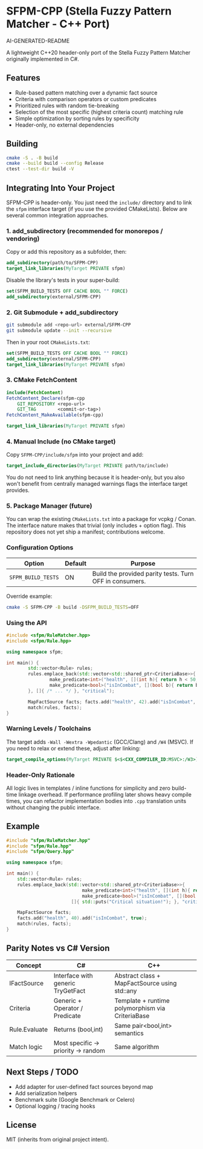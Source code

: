 # SFPM-CPP (Stella Fuzzy Pattern Matcher - C++ Port)

AI-GENERATED-README

A lightweight C++20 header-only port of the Stella Fuzzy Pattern Matcher originally implemented in C#.

## Features

- Rule-based pattern matching over a dynamic fact source
- Criteria with comparison operators or custom predicates
- Prioritized rules with random tie-breaking
- Selection of the most specific (highest criteria count) matching rule
- Simple optimization by sorting rules by specificity
- Header-only, no external dependencies

## Building

```bash
cmake -S . -B build
cmake --build build --config Release
ctest --test-dir build -V
```

## Integrating Into Your Project

SFPM-CPP is header-only. You just need the `include/` directory and to link the `sfpm` interface target (if you use the provided CMakeLists). Below are several common integration approaches.

### 1. add_subdirectory (recommended for monorepos / vendoring)

Copy or add this repository as a subfolder, then:

```cmake
add_subdirectory(path/to/SFPM-CPP)
target_link_libraries(MyTarget PRIVATE sfpm)
```

Disable the library's tests in your super-build:

```cmake
set(SFPM_BUILD_TESTS OFF CACHE BOOL "" FORCE)
add_subdirectory(external/SFPM-CPP)
```

### 2. Git Submodule + add_subdirectory

```bash
git submodule add <repo-url> external/SFPM-CPP
git submodule update --init --recursive
```
Then in your root `CMakeLists.txt`:

```cmake
set(SFPM_BUILD_TESTS OFF CACHE BOOL "" FORCE)
add_subdirectory(external/SFPM-CPP)
target_link_libraries(MyTarget PRIVATE sfpm)
```

### 3. CMake FetchContent

```cmake
include(FetchContent)
FetchContent_Declare(sfpm-cpp
    GIT_REPOSITORY <repo-url>
    GIT_TAG        <commit-or-tag>)
FetchContent_MakeAvailable(sfpm-cpp)

target_link_libraries(MyTarget PRIVATE sfpm)
```

### 4. Manual Include (no CMake target)

Copy `SFPM-CPP/include/sfpm` into your project and add:

```cmake
target_include_directories(MyTarget PRIVATE path/to/include)
```
You do not need to link anything because it is header-only, but you also won't benefit from centrally managed warnings flags the interface target provides.

### 5. Package Manager (future)

You can wrap the existing `CMakeLists.txt` into a package for vcpkg / Conan. The interface nature makes that trivial (only includes + option flag). This repository does not yet ship a manifest; contributions welcome.

### Configuration Options

| Option | Default | Purpose |
|--------|---------|---------|
| `SFPM_BUILD_TESTS` | ON | Build the provided parity tests. Turn OFF in consumers. |

Override example:

```bash
cmake -S SFPM-CPP -B build -DSFPM_BUILD_TESTS=OFF
```

### Using the API

```cpp
#include <sfpm/RuleMatcher.hpp>
#include <sfpm/Rule.hpp>

using namespace sfpm;

int main() {
        std::vector<Rule> rules;
        rules.emplace_back(std::vector<std::shared_ptr<CriteriaBase>>{
                make_predicate<int>("health", [](int h){ return h < 50; }),
                make_predicate<bool>("isInCombat", [](bool b){ return b; })
        }, []{ /* ... */ }, "critical");

        MapFactSource facts; facts.add("health", 42).add("isInCombat", true);
        match(rules, facts);
}
```

### Warning Levels / Toolchains

The target adds `-Wall -Wextra -Wpedantic` (GCC/Clang) and `/W4` (MSVC). If you need to relax or extend these, adjust after linking:

```cmake
target_compile_options(MyTarget PRIVATE $<$<CXX_COMPILER_ID:MSVC>:/W3>)
```

### Header-Only Rationale

All logic lives in templates / inline functions for simplicity and zero build-time linkage overhead. If performance profiling later shows heavy compile times, you can refactor implementation bodies into `.cpp` translation units without changing the public interface.


## Example

```cpp
#include "sfpm/RuleMatcher.hpp"
#include "sfpm/Rule.hpp"
#include "sfpm/Query.hpp"

using namespace sfpm;

int main() {
    std::vector<Rule> rules;
    rules.emplace_back(std::vector<std::shared_ptr<CriteriaBase>>{
                            make_predicate<int>("health", [](int h){ return h < 50; }),
                            make_predicate<bool>("isInCombat", [](bool v){ return v; })},
                        []{ std::puts("Critical situation!"); }, "critical");

    MapFactSource facts;
    facts.add("health", 40).add("isInCombat", true);
    match(rules, facts);
}
```

## Parity Notes vs C# Version

| Concept | C# | C++ |
|---------|----|-----|
| IFactSource | Interface with generic TryGetFact | Abstract class + MapFactSource using std::any |
| Criteria | Generic + Operator / Predicate | Template + runtime polymorphism via CriteriaBase |
| Rule.Evaluate | Returns (bool,int) | Same pair<bool,int> semantics |
| Match logic | Most specific -> priority -> random | Same algorithm |

## Next Steps / TODO

- Add adapter for user-defined fact sources beyond map
- Add serialization helpers
- Benchmark suite (Google Benchmark or Celero)
- Optional logging / tracing hooks

## License

MIT (inherits from original project intent).
